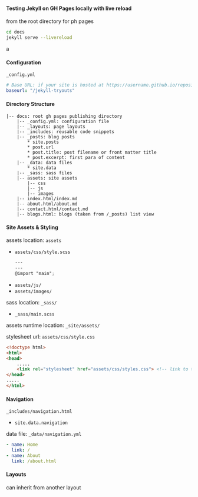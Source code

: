 #### Testing Jekyll on GH Pages locally with live reload
from the root directory for ph pages
```bash
cd docs
jekyll serve --livereload
```
a
#### Configuration
`_config.yml`
```yaml
# Base URL: if your site is hosted at https://username.github.io/repository-name
baseurl: "/jekyll-tryouts"
```

#### Directory Structure

```text
|-- docs: root gh pages publishing directory
    |-- _config.yml: configuration file
    |-- _layouts: page layouts
    |-- _includes: reusable code snippets
    |-- _posts: blog posts
        * site.posts
        * post.url
        * post.title: post filename or front matter title
        * post.excerpt: first para of content
    |-- _data: data files
        * site.data
    |-- _sass: sass files
    |-- assets: site assets
        |-- css
        |-- js
        |-- images
    |-- index.html/index.md
    |-- about.html/about.md
    |-- contact.html/contact.md
    |-- blogs.html: blogs (taken from /_posts) list view 
```

#### Site Assets & Styling
assets location: `assets`
- `assets/css/style.scss`
    ```scss
    ---
    ---
    @import "main";
     ```
- `assets/js/`
- `assets/images/`

sass location: `_sass/`
- `_sass/main.scss`

assets runtime location: `_site/assets/`

stylesheet url: `assets/css/style.css`

```html
<!doctype html>
<html>
<head>
    .....
    <link rel="stylesheet" href="assets/css/styles.css"> <!-- link to the style sheet -->
</head>
.....
</html>
```

#### Navigation
`_includes/navigation.html`
      
-     site.data.navigation

data file: `_data/navigation.yml`
```yaml
- name: Home
  link: /
- name: About
  link: /about.html
```

#### Layouts
can inherit from another layout
